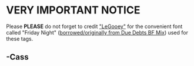 # VERY IMPORTANT NOTICE
Please **PLEASE** do not forget to credit ["LeGooey"](https://gamebanana.com/members/2322712) for the convenient font 
called "Friday Night" ([borrowed/originally from Due Debts BF Mix](https://gamebanana.com/mods/575991)) used for these tags.
## -Cass